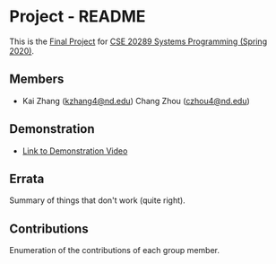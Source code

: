 # Project - README

This is the [Final Project] for [CSE 20289 Systems Programming (Spring 2020)].

## Members

- Kai Zhang (kzhang4@nd.edu)
  Chang Zhou (czhou4@nd.edu)

## Demonstration

- [Link to Demonstration Video]()

## Errata

Summary of things that don't work (quite right).

## Contributions

Enumeration of the contributions of each group member.

[Final Project]: https://www3.nd.edu/~pbui/teaching/cse.20289.sp20/project.html
[CSE 20289 Systems Programming (Spring 2020)]: https://www3.nd.edu/~pbui/teaching/cse.20289.sp20/
